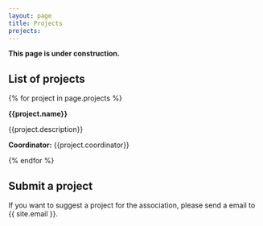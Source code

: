 ```yaml
---
layout: page
title: Projects
projects:
---
```


**This page is under construction.**

## List of projects

{% for project in page.projects %}
<div class="project">
<p><strong>{{project.name}}</strong></p>
<p>{{project.description}}</p>
<p><strong>Coordinator:</strong> {{project.coordinator}}</p>
</div>
{% endfor %}

## Submit a project

If you want to suggest a project for the association,
please send a email to {{ site.email }}.
